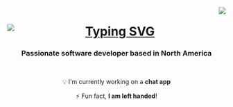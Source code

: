 <img align="right" src="https://visitor-badge.laobi.icu/badge?page_id=matthewyohannes.matthewyohannes" />


<h1 align="center">
  <a href="https://git.io/typing-svg">
    <img src="https://readme-typing-svg.herokuapp.com?font=Sixtyfour&duration=2000&pause=1000&color=52E667&background=FF366400&random=false&width=435&lines=Hi+There!%F0%9F%91%8B;I'm+Matthew+Yohannes" alt="Typing SVG" style="display: block; margin: 0 auto;" />
  </a>
</h1>


<h3 align = "center">Passionate software developer based in North America</h3>

<br/>

<div align="center">


💡 I'm currently working on a **chat app**

⚡️ Fun fact, **I am left handed**!

  
</div>
